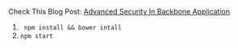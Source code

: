Check This Blog Post:
[Advanced Security In Backbone Application](http://danialk.github.io/blog/2013/07/28/advanced-security-in-backnone-application)

1. ``` npm install && bower intall```
2. ```npm start```